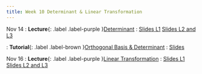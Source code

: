 ```yaml
---
title: Week 10 Determinant & Linear Transformation
---
```


Nov 14
: **Lecture**{: .label .label-purple }[Determinant](#)
  : [Slides L1](https://yijiezcn.github.io/MAT2041-23F/assets/slides/L1/Lec19.pdf)
  [Slides L2 and L3](https://yijiezcn.github.io/MAT2041-23F/assets/slides/L2/Lec19.pdf)

: **Tutorial**{: .label .label-brown }[Orthogonal Basis & Determinant](#)
  : [Slides](https://yijiezcn.github.io/MAT2041-23F/assets/tutorials/tut9.pptx)

  

Nov 16
: **Lecture**{: .label .label-purple }[Linear Transformation](#)
  : [Slides L1](https://yijiezcn.github.io/MAT2041-23F/assets/slides/L1/Lec20.pdf)
  [Slides L2 and L3](https://yijiezcn.github.io/MAT2041-23F/assets/slides/L2/Lec20.pdf)